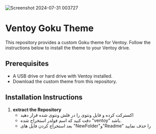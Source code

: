 ![Screenshot 2024-07-31 003727](https://github.com/user-attachments/assets/eb1adb78-96d1-4194-8be8-bac197e0544f)

# Ventoy Goku Theme

This repository provides a custom Goku theme for Ventoy. Follow the instructions below to install the theme to your Ventoy drive.

## Prerequisites

- A USB drive or hard drive with Ventoy installed.
- Download the custom theme from this repository.

## Installation Instructions
1. **extract the Repository**
   - اکسترکت کرده و فایل ونتوی را در فلش ونتوی شده قرار دهید
   - دقت کنید که اسم فولدر استخراج شده "ventoy" باشد. 
    - بعد استخراج کردن فایل های "NewFolder"و"Readme" را حذف نمایید 

